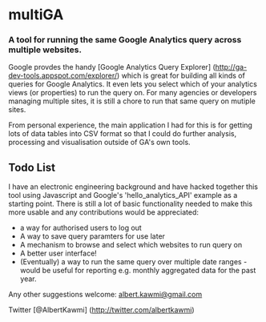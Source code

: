 # multiGA
### A tool for running the same Google Analytics query across multiple websites.

Google  provdes the handy [Google Analytics Query Explorer] (http://ga-dev-tools.appspot.com/explorer/) which is great for building all kinds of queries for Google Analytics. It even lets you select which of your analytics views (or properties) to run the query on. For many agencies or developers managing multiple sites, it is still a chore to run that same query on mutiple sites.

From personal experience, the main application I had for this is for getting lots of data tables into CSV format so that I could do further analysis, processing and visualisation outside of GA's own tools.

## Todo List

I have an electronic engineering background and have hacked together this tool using Javascript and Google's 'hello_analytics_API' example as a starting point. There is still a lot of basic functionality needed to make this more usable and any contributions would be appreciated:

* a way for authorised users to log out
* A way to save query paramters for use later
* A mechanism to browse and select which websites to run query on
* A better user interface!
* (Eventually) a way to run the same query over multiple date ranges - would be useful for reporting e.g. monthly aggregated data for the past year.

Any other suggestions welcome: albert.kawmi@gmail.com

Twitter [@AlbertKawmi] (http://twitter.com/albertkawmi)
